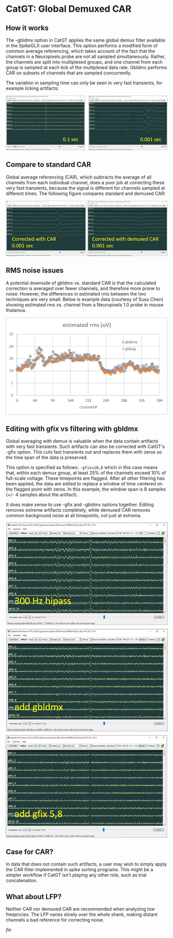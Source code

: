 CatGT: Global Demuxed CAR
=================================

## How it works

The -gbldmx option in CatGT applies the same global demux filter available
in the SpikeGLX user interface. This option performs a modified form of
common average referencing, which takes account of the fact that the
channels in a Neuropixels probe are not all sampled simultaneously. Rather,
the channels are split into multiplexed groups, and one channel from each
group is sampled at each tick of the multiplexed data rate. Gbldmx performs
CAR on subsets of channels that are sampled concurrently.

The variation in sampling time can only be seen in very fast transients,
for example licking artifacts:

![<BR/>](licking_artifact_uncorrected.jpg)

## Compare to standard CAR

Global average referencing (CAR), which subtracts the average of all channels
from each individual channel, does a poor job at correcting these very
fast transients, because the signal is different for channels sampled
at different times. The following figure compares standard and demuxed CAR:

![<BR/>](licking_artifact_corrected.jpg)

## RMS noise issues

A potential downside of gbldmx vs. standard CAR is that the calculated
correction is averaged over fewer channels, and therefore more prone
to noise. However, the differences in estimated rms between the two
techniques are very small. Below is example data (courtesy of Susu Chen)
showing estimated rms vs. channel from a Neuropixels 1.0 probe in
mouse thalamus.

![<BR/>](dmx_vs_gbl_estRMS.jpg)

## Editing with gfix vs filtering with gbldmx

Global averaging with demux is valuable when the data contain artifacts
with very fast transients. Such artifacts can also be corrected with
CatGT's -gfix option. This cuts fast transients out and replaces them
with zeros so the time span of the data is preserved.

This option is specified as follows: `-gfix=10,8` which in this case
means that, within each demux group, at least 25% of the channels
exceed 10% of full-scale voltage. These timepoints are flagged. After
all other filtering has been applied, the data are edited to replace
a window of time centered on the flagged point with zeros. In this
example, the window span is 8 samples (+/- 4 samples about the artifact).

It does make sense to use -gfix and -gbldmx options together. Editing
removes extreme artifacts completely, while demuxed CAR removes common
background noise at all timepoints, not just at extrema.

![<BR/>](error_fix.jpg)

## Case for CAR?

In data that does not contain such artifacts, a user may wish to simply
apply the CAR filter implemented in spike sorting programs. This might
be a simpler workflow if CatGT isn't playing any other role, such as
trial concatenation.

## What about LFP?

Neither CAR nor demuxed CAR are recommended when analyzing low freqencies.
The LFP varies slowly over the whole shank, making distant channels a bad
reference for correcting noise.


_fin_

